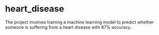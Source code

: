 # heart_disease
The project involves training a machine learning model to predict whether someone is suffering from a heart disease with 87% accuracy.
